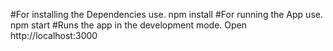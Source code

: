 #For installing the Dependencies use.
npm install
#For running the App use.
npm start
#Runs the app in the development mode.
Open http://localhost:3000
